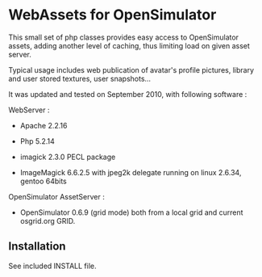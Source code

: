 WebAssets for OpenSimulator
===========================

This small set of php classes provides easy access to OpenSimulator
assets, adding another level of caching, thus limiting load on given
asset server.

Typical usage includes web publication of avatar's profile pictures, library and user
stored textures, user snapshots...

It was updated and tested on September 2010, with following software :

WebServer :

 * Apache 2.2.16

 * Php 5.2.14

 * imagick 2.3.0 PECL package

 * ImageMagick 6.6.2.5 with jpeg2k delegate
 running on linux 2.6.34, gentoo 64bits

OpenSimulator AssetServer :

 * OpenSimulator 0.6.9 (grid mode) both from a local grid and current osgrid.org GRID.

Installation
------------
See included INSTALL file.


